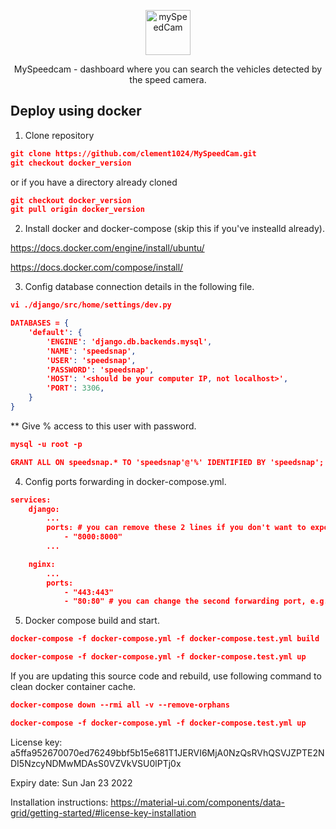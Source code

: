 <p align="center">
  <p align="center">
    <a href="https://justdjango.com/?utm_source=github&utm_medium=logo" target="_blank">
      <img src="https://user-images.githubusercontent.com/58422477/105461911-f16d6a80-5c9e-11eb-8b78-042858cf6895.png" alt="mySpeedCam" height="72">
    </a>
  </p>
  <p align="center">
    MySpeedcam - dashboard where you can search the vehicles detected by the speed camera.
  </p>
</p>

## Deploy using docker

1. Clone repository

```json
git clone https://github.com/clement1024/MySpeedCam.git
git checkout docker_version
```

or if you have a directory already cloned

```json
git checkout docker_version
git pull origin docker_version
```

2. Install docker and docker-compose (skip this if you've instealld already).

https://docs.docker.com/engine/install/ubuntu/

https://docs.docker.com/compose/install/


3. Config database connection details in the following file.

```json
vi ./django/src/home/settings/dev.py

DATABASES = {
    'default': {
        'ENGINE': 'django.db.backends.mysql',
        'NAME': 'speedsnap',
        'USER': 'speedsnap',
        'PASSWORD': 'speedsnap',
        'HOST': '<should be your computer IP, not localhost>',
        'PORT': 3306,
    }
}
```

** Give % access to this user with password.
```json
mysql -u root -p

GRANT ALL ON speedsnap.* TO 'speedsnap'@'%' IDENTIFIED BY 'speedsnap';
```

4. Config ports forwarding in docker-compose.yml.

```json
services:
    django:
        ...
        ports: # you can remove these 2 lines if you don't want to export django server.
            - "8000:8000"
        ...

    nginx:
        ...
        ports:
            - "443:443"
            - "80:80" # you can change the second forwarding port, e.g. "80:8000".
```


5. Docker compose build and start.

```json
docker-compose -f docker-compose.yml -f docker-compose.test.yml build

docker-compose -f docker-compose.yml -f docker-compose.test.yml up
```

If you are updating this source code and rebuild, use following command to clean docker container cache.

```json
docker-compose down --rmi all -v --remove-orphans

docker-compose -f docker-compose.yml -f docker-compose.test.yml up
```



License key: a5ffa952670070ed76249bbf5b15e681T1JERVI6MjA0NzQsRVhQSVJZPTE2NDI5NzcyNDMwMDAsS0VZVkVSU0lPTj0x

Expiry date: Sun Jan 23 2022

Installation instructions: https://material-ui.com/components/data-grid/getting-started/#license-key-installation

